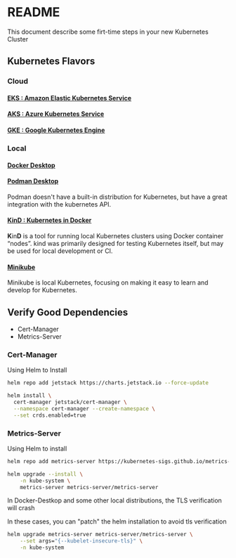 # README

This document describe some firt-time steps in your new Kubernetes Cluster

## Kubernetes Flavors


### Cloud

#### [EKS : Amazon Elastic Kubernetes Service](https://docs.aws.amazon.com/pt_br/eks/latest/userguide/what-is-eks.html)


#### [AKS : Azure Kubernetes Service](https://learn.microsoft.com/pt-br/azure/aks/what-is-aks)


#### [GKE : Google Kubernetes Engine](https://cloud.google.com/kubernetes-engine)


### Local

#### [Docker Desktop](https://www.docker.com/resources/kubernetes-and-docker/)


#### [Podman Desktop](https://podman.io/features)

Podman doesn't have a built-in distribution for Kubernetes, but have a great integration with the kubernetes API.

#### [KinD : Kubernetes in Docker](https://kind.sigs.k8s.io/)

**K**in**D** is a tool for running local Kubernetes clusters using Docker container “nodes”.
kind was primarily designed for testing Kubernetes itself, but may be used for local development or CI.

#### [Minikube](https://minikube.sigs.k8s.io/docs/)

Minikube is local Kubernetes, focusing on making it easy to learn and develop for Kubernetes.

## Verify Good Dependencies

- Cert-Manager
- Metrics-Server

### Cert-Manager

Using Helm to Install

```bash
helm repo add jetstack https://charts.jetstack.io --force-update

helm install \
  cert-manager jetstack/cert-manager \
  --namespace cert-manager --create-namespace \
  --set crds.enabled=true
```

### Metrics-Server

Using Helm to install

```bash
helm repo add metrics-server https://kubernetes-sigs.github.io/metrics-server/

helm upgrade --install \
    -n kube-system \
    metrics-server metrics-server/metrics-server
```

In Docker-Destkop and some other local distributions, the TLS verification will crash

In these cases, you can "patch" the helm installation to avoid tls verification

```bash
helm upgrade metrics-server metrics-server/metrics-server \
    --set args="{--kubelet-insecure-tls}" \
    -n kube-system
```

